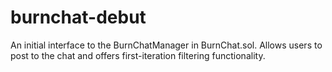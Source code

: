 # burnchat-debut
An initial interface to the BurnChatManager in BurnChat.sol. Allows users to post to the chat and offers first-iteration filtering functionality.
